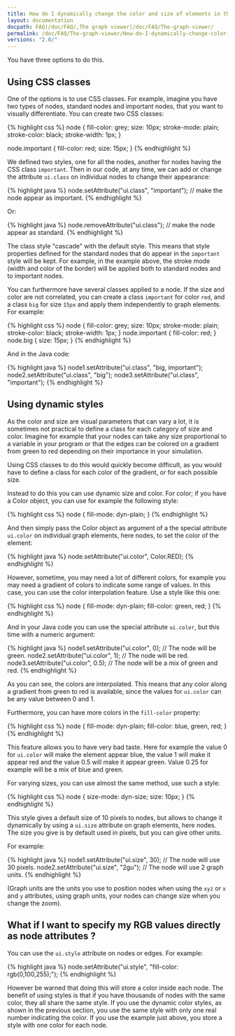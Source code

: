 ```yaml
---
title: How do I dynamically change the color and size of elements in the viewer ?
layout: documentation
docpath: FAQ|/doc/FAQ/,The graph viewer|/doc/FAQ/The-graph-viewer/
permalink: /doc/FAQ/The-graph-viewer/How-do-I-dynamically-change-color-and-size-in-the-viewer/index.html
versions: "2.0/"
---
```


You have three options to do this.


## Using CSS classes

One of the options is to use CSS classes. For example, imagine you have two types of nodes, standard nodes and important nodes, that you want to visually differentiate. You can create two CSS classes:

{% highlight css %}
node {
	fill-color: grey;
	size: 10px;
	stroke-mode: plain;
	stroke-color: black;
	stroke-width: 1px;
}

node.important {
	fill-color: red;
	size: 15px;
}
{% endhighlight %}

We defined two styles, one for all the nodes, another for nodes having the CSS class ``important``. Then in our code, at any time, we can add or change the attribute ``ui.class`` on individual nodes to change their appearance:

{% highlight java %}
node.setAttribute("ui.class", "important"); // make the node appear as important.
{% endhighlight %}

Or:

{% highlight java %}
node.removeAttribute("ui.class"); // make the node appear as standard.
{% endhighlight %}

The class style "cascade" with the default style. This means that style properties defined for the standard nodes that do appear in the ``important`` style will be kept. For example, in the example above, the stroke mode (width and color of the border) will be applied both to standard nodes and to important nodes.

You can furthermore have several classes applied to a node. If the size and color are not correlated, you can create a class ``important`` for color ``red``, and a class ``big`` for size ``15px`` and apply them independently to graph elements. For example:

{% highlight css %}
    node {
        fill-color: grey;
        size: 10px;
        stroke-mode: plain;
        stroke-color: black;
        stroke-width: 1px;
    }
    node.important {
        fill-color: red;
    }
    node.big {
        size: 15px;
    }
{% endhighlight %}

And in the Java code:

{% highlight java %}
node1.setAttribute("ui.class", "big, important");
node2.setAttribute("ui.class", "big");
node3.setAttribute("ui.class", "important");
{% endhighlight %}


## Using dynamic styles

As the color and size are visual parameters that can vary a lot, it is sometimes not practical to define a class for each category of size and color. Imagine for example that your nodes can take any size proportional to a variable in your program or that the edges can be colored on a gradient from green to red depending on their importance in your simulation.

Using CSS classes to do this would quickly become difficult, as you would have to define a class for each color of the gradient, or for each possible size.

Instead to do this you can use dynamic size and color. For color; if you have a Color object, you can use for example the following style:

{% highlight css %}
node {
	fill-mode: dyn-plain;
}
{% endhighlight %}

And then simply pass the Color object as argument of a the special attribute ``ui.color`` on individual graph elements, here nodes, to set the color of the element:

{% highlight java %}
node.setAttribute("ui.color", Color.RED);
{% endhighlight %}

However, sometime, you may need a lot of different colors, for example you may need a gradient of colors to indicate some range of values. In this case, you can use the color interpolation feature. Use a style like this one:

{% highlight css %}
node {
	fill-mode: dyn-plain;
	fill-color: green, red;
}
{% endhighlight %}

And in your Java code you can use the special attribute ``ui.color``, but this time with a numeric argument:

{% highlight java %}
node1.setAttribute("ui.color", 0); // The node will be green.
node2.setAttribute("ui.color", 1); // The node will be red.
node3.setAttribute("ui.color", 0.5); // The node will be a mix of green and red.
{% endhighlight %}

As you can see, the colors are interpolated. This means that any color along a gradient from green to red is available, since the values for ``ui.color`` can be any value between 0 and 1.

Furthermore, you can have more colors in the ``fill-color`` property:

{% highlight css %}
node {
	fill-mode: dyn-plain;
	fill-color: blue, green, red;
}
{% endhighlight %}

This feature allows you to have very bad taste. Here for example the value 0 for ``ui.color`` will make the element appear blue, the value 1 will make it appear red and the value 0.5 will make it appear green. Value 0.25 for example will be a mix of blue and green.

For varying sizes, you can use almost the same method, use such a style:

{% highlight css %}
node {
	size-mode: dyn-size;
	size: 10px;
}
{% endhighlight %}

This style gives a default size of 10 pixels to nodes, but allows to change it dynamically by using a ``ui.size`` attribute on graph elements, here nodes. The size you give is by default used in pixels, but you can give other units.

For example:

{% highlight java %}
node1.setAttribute("ui.size", 30);     // The node will use 30 pixels.
node2.setAttribute("ui.size", "2gu");  // The node will use 2 graph units.
{% endhighlight %}

(Graph units are the units you use to position nodes when using the ``xyz`` or ``x`` and ``y`` attributes, using graph units, your nodes can change size when you change the zoom).


## What if I want to specify my RGB values directly as node attributes ?

You can use the ``ui.style`` attribute on nodes or edges. For example:

{% highlight java %}
node.setAttribute("ui.style", "fill-color: rgb(0,100,255);");
{% endhighlight %}

However be warned that doing this will store a color inside each node. The benefit of using styles is that if you have thousands of nodes with the same color, they all share the same style. If you use the dynamic color styles, as shown in the previous section, you use the same style with only one real number indicating the color. If you use the example just above, you store a style with one color for each node.

